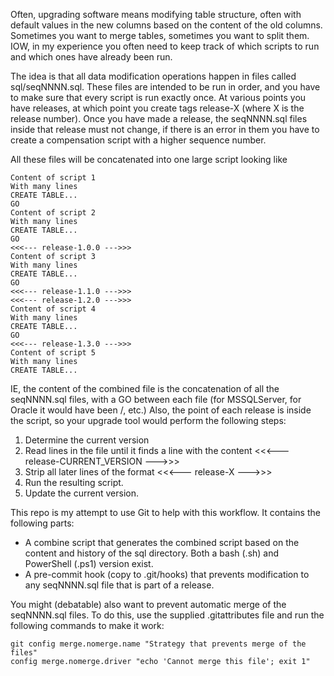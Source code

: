 Often, upgrading software means modifying table structure, often with default values in the new columns based on the content of the old columns. Sometimes you want to merge tables, sometimes you want to split them. IOW, in my experience you often need to keep track of which scripts to run and which ones have already been run.

The idea is that all data modification operations happen in files called sql/seqNNNN.sql. These files are intended to be run in order, and you have to make sure that every script is run exactly once. At various points you have releases, at which point you create tags release-X (where X is the release number). Once you have made a release, the seqNNNN.sql files inside that release must not change, if there is an error in them you have to create a compensation script with a higher sequence number.

All these files will be concatenated into one large script looking like

    Content of script 1
	With many lines
	CREATE TABLE...
	GO
	Content of script 2
	With many lines
	CREATE TABLE...
	GO
	<<<--- release-1.0.0 --->>>
	Content of script 3
	With many lines
	CREATE TABLE...
	GO
	<<<--- release-1.1.0 --->>>
	<<<--- release-1.2.0 --->>>
	Content of script 4
	With many lines
	CREATE TABLE...
	GO
	<<<--- release-1.3.0 --->>>
	Content of script 5
	With many lines
	CREATE TABLE...
	
IE, the content of the combined file is the concatenation of all the seqNNNN.sql files, with a GO between each file (for MSSQLServer, for Oracle it would have been /, etc.) Also, the point of each release is inside the script, so your upgrade tool would perform the following steps:

 1. Determine the current version
 2. Read lines in the file until it finds a line with the content <<<--- release-CURRENT_VERSION --->>>
 3. Strip all later lines of the format <<<--- release-X --->>>
 4. Run the resulting script.
 5. Update the current version.
 
This repo is my attempt to use Git to help with this workflow. It contains the following parts:

 - A combine script that generates the combined script based on the content and history of the sql directory. Both a bash (.sh) and PowerShell (.ps1) version exist.
 - A pre-commit hook (copy to .git/hooks) that prevents modification to any seqNNNN.sql file that is part of a release.

You might (debatable) also want to prevent automatic merge of the seqNNNN.sql files. To do this, use the supplied .gitattributes file and run the following commands to make it work:
 
    git config merge.nomerge.name "Strategy that prevents merge of the files"
	config merge.nomerge.driver "echo 'Cannot merge this file'; exit 1"

